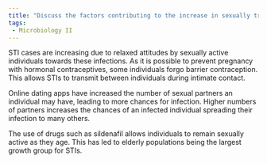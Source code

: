 ```yaml
---
title: "Discuss the factors contributing to the increase in sexually transmitted infections (STIs) cases, including the impact of 'the pill' and online dating apps. How can these trends be addressed? "
tags:
 - Microbiology II
---
```

STI cases are increasing due to relaxed attitudes by sexually active individuals towards these infections. As it is possible to prevent pregnancy with hormonal contraceptives, some individuals forgo barrier contraception. This allows STIs to transmit between individuals during intimate contact.  

Online dating apps have increased the number of sexual partners an individual may have, leading to more chances for infection. Higher numbers of partners increases the chances of an infected individual spreading their infection to many others.  

The use of drugs such as sildenafil allows individuals to remain sexually active as they age. This has led to elderly populations being the largest growth group for STIs.  

